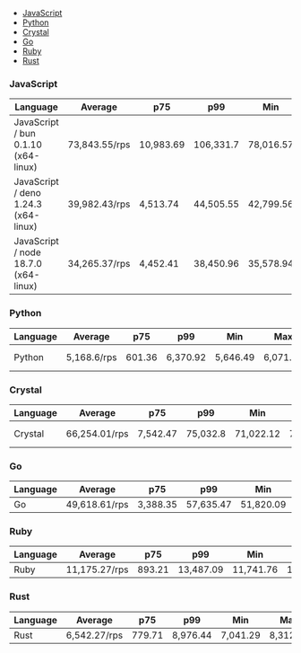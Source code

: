 - [JavaScript](#http-javascript)
- [Python](#http-python)
- [Crystal](#http-crystal)
- [Go](#http-go)
- [Ruby](#http-ruby)
- [Rust](#http-rust)

### <a name="http-javascript">JavaScript</a>

| Language                             | Average       | p75       | p99       | Min       | Max       | Latency   |
| ------------------------------------ | ------------- | --------- | --------- | --------- | --------- | --------- |
| JavaScript / bun 0.1.10 (x64-linux)  | 73,843.55/rps | 10,983.69 | 106,331.7 | 78,016.57 | 81,874.99 | 675.26 µs |
| JavaScript / deno 1.24.3 (x64-linux) | 39,982.43/rps | 4,513.74  | 44,505.55 | 42,799.56 | 43,867.35 | 1.25 ms   |
| JavaScript / node 18.7.0 (x64-linux) | 34,265.37/rps | 4,452.41  | 38,450.96 | 35,578.94 | 37,519.62 | 1.46 ms   |

### <a name="http-python">Python</a>

| Language | Average     | p75    | p99      | Min      | Max      | Latency  |
| -------- | ----------- | ------ | -------- | -------- | -------- | -------- |
| Python   | 5,168.6/rps | 601.36 | 6,370.92 | 5,646.49 | 6,071.18 | 10.09 ms |

### <a name="http-crystal">Crystal</a>

| Language | Average       | p75      | p99      | Min       | Max       | Latency   |
| -------- | ------------- | -------- | -------- | --------- | --------- | --------- |
| Crystal  | 66,254.01/rps | 7,542.47 | 75,032.8 | 71,022.12 | 74,477.41 | 752.67 µs |

### <a name="http-go">Go</a>

| Language | Average       | p75      | p99       | Min       | Max       | Latency |
| -------- | ------------- | -------- | --------- | --------- | --------- | ------- |
| Go       | 49,618.61/rps | 3,388.35 | 57,635.47 | 51,820.09 | 55,483.45 | 1.01 ms |

### <a name="http-ruby">Ruby</a>

| Language | Average       | p75    | p99       | Min       | Max       | Latency |
| -------- | ------------- | ------ | --------- | --------- | --------- | ------- |
| Ruby     | 11,175.27/rps | 893.21 | 13,487.09 | 11,741.76 | 13,050.23 | 4.47 ms |

### <a name="http-rust">Rust</a>

| Language | Average      | p75    | p99      | Min      | Max      | Latency |
| -------- | ------------ | ------ | -------- | -------- | -------- | ------- |
| Rust     | 6,542.27/rps | 779.71 | 8,976.44 | 7,041.29 | 8,312.04 | 7.66 ms |

